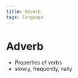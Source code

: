 ```yaml
---
title: Adverb
tags: language
---
```


# Adverb
- Properties of verbs
- slowly, frequently, nally












































































